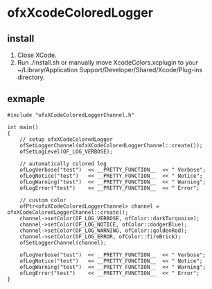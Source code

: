 ofxXcodeColoredLogger
=====================

## install

1. Close XCode.
2. Run ./install.sh or manually move XcodeColors.xcplugin to your ~/Library/Application Support/Developer/Shared/Xcode/Plug-ins directory.


## exmaple

    #include "ofxXCodeColoredLoggerChannel.h"

    int main()
    {
        // setup ofxXCodeColoredLogger
    	ofSetLoggerChannel(ofxXCodeColoredLoggerChannel::create());
        ofSetLogLevel(OF_LOG_VERBOSE);
        
        // automatically colored log
        ofLogVerbose("test")  << __PRETTY_FUNCTION__  << " Verbose";
        ofLogNotice("test")   << __PRETTY_FUNCTION__  << " Notice";
        ofLogWarning("test")  << __PRETTY_FUNCTION__  << " Warning";
        ofLogError("test")    << __PRETTY_FUNCTION__  << " Error";
                
        // custom color
        ofPtr<ofxXCodeColoredLoggerChannel> channel = ofxXCodeColoredLoggerChannel::create();
        channel->setColor(OF_LOG_VERBOSE, ofColor::darkTurquoise);
        channel->setColor(OF_LOG_NOTICE, ofColor::dodgerBlue);
        channel->setColor(OF_LOG_WARNING, ofColor::goldenRod);
        channel->setColor(OF_LOG_ERROR, ofColor::fireBrick);
        ofSetLoggerChannel(channel);
                        
        ofLogVerbose("test")  << __PRETTY_FUNCTION__  << " Verbose";
        ofLogNotice("test")   << __PRETTY_FUNCTION__  << " Notice";
        ofLogWarning("test")  << __PRETTY_FUNCTION__  << " Warning";
        ofLogError("test")    << __PRETTY_FUNCTION__  << " Error";
    }
	



